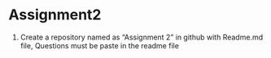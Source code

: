 # Assignment2
1) Create a repository named as “Assignment 2” in github with Readme.md file, Questions must be paste in the readme file
